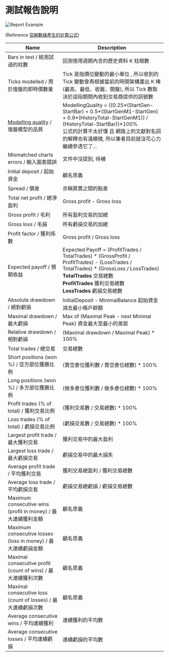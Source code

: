# 測試報告說明
![Report Example](https://farm2.staticflickr.com/1667/25903065503_5aa068ec67_c.jpg)

(Reference [官網數據產生的計算公式](https://www.mql5.com/en/articles/1403))

| Name | Description |
| -- | -- |
| Bars in test / 經測試過的柱數 | 回測使用週期內含的歷史資料 K 柱根數 |
| Ticks modelled / 用於復盤的即時價數量 | Tick 是指價位變動的最小單位 , 所以收到的 Tick 變動會再根據當前的時間架構畫出 K 棒 (最高、最低、收盤、開盤), 所以 Tick 數取決於這段期間內收到交易商提供的訊號數 |
| [Modelling quality](https://www.mql5.com/en/articles/1486) / 復盤模型的品質 | ModellingQuality = ((0.25\*(StartGen-StartBar) + 0.5\*(StartGenM1-StartGen) + 0.9\*(HistoryTotal-StartGenM1)) / (HistoryTotal-StartBar))\*100% <br>公式的計算不太好懂 且 網路上的文獻對名詞的解釋也有滿模稜, 所以筆者目前就沒花心力繼續參透它了...  |
| Mismatched charts errors / 輸入圖表錯誤 | 文件中沒提到, 待補|
| Initial deposit / 起始資金 | 顧名思義 |
| Spread / 價差 | 亦稱買賣之間的點差 |
| Total net profit / 總淨盈利 | Gross profit - Gross loss |
| Gross profit / 毛利 | 所有盈利交易的加總 |
| Gross loss / 毛損 | 所有虧損交易的加總 |
| Profit factor / 獲利係數 | Gross profit / Gross loss |
| Expected payoff / 預期收益 | Expected Payoff = (ProfitTrades / TotalTrades) \* (GrossProfit / ProfitTrades) - (LossTrades / TotalTrades) \* (GrossLoss / LossTrades) <br>**TotalTrades** 交易總數 <br>**ProfitTrades** 獲利交易總數 <br>**LossTrades** 虧損交易總數|
| Absolute drawdown / 絕對虧損 | InitialDeposit - MinimalBalance 起始資金減去最小帳戶餘額 |
| Maximal drawdown / 最大虧損 | Max of (Maximal Peak - next Minimal Peak) 資金最大至最小的差距|
| Relative drawdown / 相對虧損 | (Maximal drawdown / Maximal Peak) \* 100% |
| Total trades / 總交易 | 交易總數 |
| Short positions (won %) / 空方部位獲勝比例 | (賣空倉位獲利數 / 賣空倉位總數) \* 100% |
| Long positions (won %) / 多方部位獲勝比例 | (做多倉位獲利數 / 做多倉位總數) \* 100% |
| Profit trades (% of total) / 獲利交易比例 | (獲利交易數 / 交易總數) \* 100% |
| Loss trades (% of total) / 虧損交易比例 | (虧損交易數 / 交易總數) \* 100% |
| Largest profit trade / 最大獲利交易 | 獲利交易中的最大盈利 |
| Largest loss trade / 最大虧損交易 | 虧損交易中的最大損失 |
| Average profit trade / 平均獲利交易 | 獲利交易總盈利 / 獲利交易總數 |
| Average loss trade / 平均虧損交易 | 虧損交易總虧損 / 虧損交易總數 |
| Maximum consecutive wins (profit in money) / 最大連續獲利金額 | 顧名思義 |
| Maximum consecutive losses (loss in money) / 最大連續虧損金額 | 顧名思義 |
| Maximal consecutive profit (count of wins) / 最大連續獲利次數 | 顧名思義 |
| Maximal consecutive loss (count of losses) / 最大連續虧損次數 | 顧名思義 |
| Average consecutive wins / 平均連續獲利 | 連續獲利的平均數 |
| Average consecutive losses / 平均連續虧損 | 連續虧損的平均數 |

